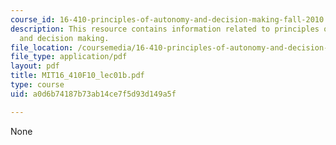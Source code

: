 ```yaml
---
course_id: 16-410-principles-of-autonomy-and-decision-making-fall-2010
description: This resource contains information related to principles of autonomy
  and decision making.
file_location: /coursemedia/16-410-principles-of-autonomy-and-decision-making-fall-2010/a0d6b74187b73ab14ce7f5d93d149a5f_MIT16_410F10_lec01b.pdf
file_type: application/pdf
layout: pdf
title: MIT16_410F10_lec01b.pdf
type: course
uid: a0d6b74187b73ab14ce7f5d93d149a5f

---
```

None